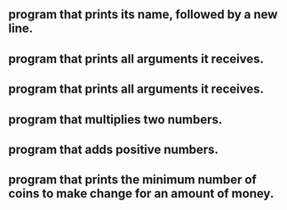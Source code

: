 ## program that prints its name, followed by a new line.
## program that prints all arguments it receives.
## program that prints all arguments it receives.
## program that multiplies two numbers.
## program that adds positive numbers.
## program that prints the minimum number of coins to make change for an amount of money.